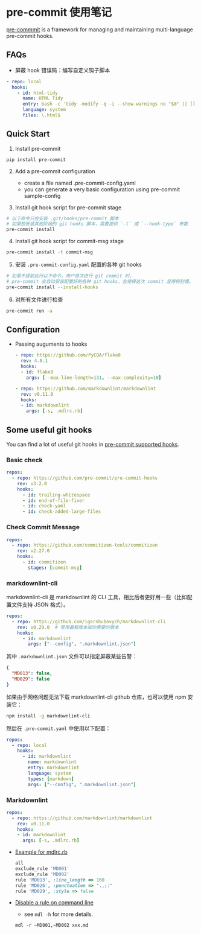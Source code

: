 # pre-commit 使用笔记

[pre-commmit][1] is a framework for managing and maintaining multi-language pre-commit hooks.

## FAQs

- 屏蔽 hook 错误码：编写自定义钩子脚本

```yaml
- repo: local
  hooks:
    - id: html-tidy
      name: HTML Tidy
      entry: bash -c 'tidy -modify -q -i --show-warnings no "$@" || [[ $? -eq 1 ]]'
      language: system
      files: \.html$
```

## Quick Start

1. Install pre-commit

  ```bash
  pip install pre-commit
  ```

2. Add a pre-commit configuration
   - create a file named .pre-commit-config.yaml
   - you can generate a very basic configuration using pre-commit sample-config

3. Install git hook script for pre-commit stage

  ```bash
  # 以下命令只会安装 .git/hooks/pre-commit 脚本
  # 如果想安装其他阶段的 git hooks 脚本，需要提供 `-t` 或 `--hook-type` 参数
  pre-commit install
  ```

4. Install git hook script for commit-msg stage

  ```bash
  pre-commit install -t commit-msg
  ```

5. 安装 `.pre-commit-config.yaml` 配置的各种 git hooks

  ```bash
  # 如果不提前执行以下命令，用户首次进行 git commit 时，
  # pre-commit 会自动安装配置好的各种 git hooks，会使得这次 commit 显得特别慢。
  pre-commit install --install-hooks
  ```

6. 对所有文件进行检查

  ```bash
  pre-commit run -a
  ```

## Configuration

- Passing auguments to hooks

  ```yaml
  - repo: https://github.com/PyCQA/flake8
    rev: 4.0.1
    hooks:
    - id: flake8
      args: [--max-line-length=131, --max-complexity=10]

  - repo: https://github.com/markdownlint/markdownlint
    rev: v0.11.0
    hooks:
    - id: markdownlint
      args: [-s, .mdlrc.rb]
  ```

## Some useful git hooks

You can find a lot of useful git hooks in [pre-commit supported hooks][2].

### Basic check

```yaml
repos:
  - repo: https://github.com/pre-commit/pre-commit-hooks
    rev: v3.2.0
    hooks:
      - id: trailing-whitespace
      - id: end-of-file-fixer
      - id: check-yaml
      - id: check-added-large-files
```

### Check Commit Message

```yaml
repos:
  - repo: https://github.com/commitizen-tools/commitizen
    rev: v2.27.0
    hooks:
      - id: commitizen
        stages: [commit-msg]
```

### markdownlint-cli

markdownlint-cli 是 markdownlint 的 CLI 工具，相比后者更好用一些（比如配置文件支持 JSON 格式）。

```yaml
repos:
  - repo: https://github.com/igorshubovych/markdownlint-cli
    rev: v0.29.0  # 使用最新版本或你需要的版本
    hooks:
      - id: markdownlint
        args: ["--config", ".markdownlint.json"]
```

其中 `.markdownlint.json` 文件可以指定屏蔽某些告警：

```json
{
  "MD013": false,
  "MD029": false
}
```

如果由于网络问题无法下载 markdownlint-cli github 仓库，也可以使用 npm 安装它：

```sh
npm install -g markdownlint-cli
```

然后在 `.pre-commit.yaml` 中使用以下配置：

```yaml
repos:
  - repo: local
    hooks:
      - id: markdownlint
        name: markdownlint
        entry: markdownlint
        language: system
        types: [markdown]
        args: ["--config", ".markdownlint.json"]
```

### Markdownlint

```yaml
repos:
  - repo: https://github.com/markdownlint/markdownlint
    rev: v0.11.0
    hooks:
    - id: markdownlint
      args: [-s, .mdlrc.rb]
```

- [Example for mdlrc.rb][3]

  ```ruby
  all
  exclude_rule 'MD001'
  exclude_rule 'MD002'
  rule 'MD013', :line_length => 160
  rule 'MD026', :punctuation => ".,;:"
  rule 'MD029', :style => false
  ```

- [Disable a rule on command line][3]
  - see `mdl -h` for more details.

  ```shell
  mdl -r ~MD001,~MD002 xxx.md
  ```

  [1]: https://pre-commit.com/
  [2]: https://pre-commit.com/hooks.html
  [3]: https://github.com/markdownlint/markdownlint/blob/main/.mdl_style.rb
